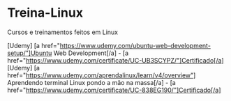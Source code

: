 # Treina-Linux

Cursos e treinamentos feitos em Linux

[Udemy] [a href="https://www.udemy.com/ubuntu-web-development-setup/"]Ubuntu Web Development[/a] - [a href="https://www.udemy.com/certificate/UC-UB3SCYPZ/"]Certificado[/a]
[Udemy] [a href="https://www.udemy.com/aprendalinux/learn/v4/overview"] Aprendendo terminal Linux pondo a mão na massa[/a] - [a href="https://www.udemy.com/certificate/UC-838EG190/"]Certificado[/a]

